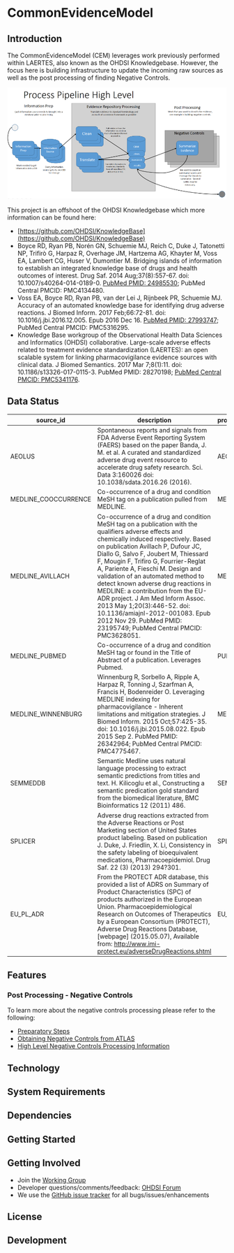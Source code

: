 # CommonEvidenceModel

## Introduction
The CommonEvidenceModel (CEM) leverages work previously performed within LAERTES, also known as the OHDSI Knowledgebase.  However, the focus here is building infrastructure to update the incoming raw sources as well as the post processing of finding Negative Controls.

 ![CEM Process Flow](src/img/CEM_PROCESS.png)

This project is an offshoot of the OHDSI Knowledgebase which more information can be found here:
* [https://github.com/OHDSI/KnowledgeBase](https://github.com/OHDSI/KnowledgeBase)
* Boyce RD, Ryan PB, Norén GN, Schuemie MJ, Reich C, Duke J, Tatonetti NP, Trifirò G, Harpaz R, Overhage JM, Hartzema AG, Khayter M, Voss EA, Lambert CG, Huser V, Dumontier M. Bridging islands of information to establish an integrated knowledge base of drugs and health outcomes of interest. Drug Saf. 2014 Aug;37(8):557-67. doi: 10.1007/s40264-014-0189-0. [PubMed PMID: 24985530](https://www.ncbi.nlm.nih.gov/pubmed/24985530); PubMed Central PMCID: PMC4134480.
* Voss EA, Boyce RD, Ryan PB, van der Lei J, Rijnbeek PR, Schuemie MJ. Accuracy of an automated knowledge base for identifying drug adverse reactions. J Biomed Inform. 2017 Feb;66:72-81. doi: 10.1016/j.jbi.2016.12.005. Epub 2016 Dec 16. [PubMed PMID: 27993747](https://www.ncbi.nlm.nih.gov/pubmed/27993747); PubMed Central PMCID: PMC5316295.
* Knowledge Base workgroup of the Observational Health Data Sciences and Informatics (OHDSI) collaborative. Large-scale adverse effects related to treatment evidence standardization (LAERTES): an open scalable system for linking pharmacovigilance evidence sources with clinical data. J Biomed Semantics. 2017 Mar 7;8(1):11. doi: 10.1186/s13326-017-0115-3. PubMed PMID: 28270198; [PubMed Central PMCID: PMC5341176](https://www.ncbi.nlm.nih.gov/pubmed/28270198).

## Data Status

| source_id|description|provenance|contributor_organization|contact_name|creation_date|coverage_start_date|coverage_end_date|version_identifier |
| --- | --- | --- | --- | --- | --- | --- | --- | --- |
| AEOLUS|Spontaneous reports and signals from FDA Adverse Event Reporting System (FAERS) based on the paper Banda, J. M. et al. A curated and standardized adverse drug event resource to accelerate drug safety research. Sci. Data 3:160026 doi: 10.1038/sdata.2016.26 (2016).|AEOLUS|Center for Biomedical Informatics Research, Stanford University|Lee Evans (LTS Computing LLC)|2016-04-22|2004-01-01|2015-06-01|V1 |
| MEDLINE_COOCCURRENCE|Co-occurrence of a drug and condition MeSH tag on a publication pulled from MEDLINE.|MEDLINE|Janssen R&D|Erica Voss|1900-01-01|1900-01-01|1900-01-01|V1 |
| MEDLINE_AVILLACH|Co-occurrence of a drug and condition MeSH tag on a publication with the qualifiers adverse effects and chemically induced respectively.  Based on publication Avillach P, Dufour JC, Diallo G, Salvo F, Joubert M, Thiessard F, Mougin F, Trifiro G, Fourrier-Reglat A, Pariente A, Fieschi M. Design and validation of an automated method to detect known adverse drug reactions in MEDLINE: a contribution from the EU-ADR project. J Am Med Inform Assoc. 2013 May 1;20(3):446-52. doi: 10.1136/amiajnl-2012-001083. Epub 2012 Nov 29. PubMed PMID: 23195749; PubMed Central PMCID: PMC3628051.|MEDLINE|Janssen R&D|Erica Voss|1900-01-01|1900-01-01|1900-01-01|V1 |
| MEDLINE_PUBMED|Co-occurrence of a drug and condition MeSH tag or found in the Title of Abstract of a publication.  Leverages Pubmed.|PUBMED|Janssen R&D|Erica Voss|1900-01-01|1900-01-01|1900-01-01|V1 |
| MEDLINE_WINNENBURG|Winnenburg R, Sorbello A, Ripple A, Harpaz R, Tonning J, Szarfman A, Francis H, Bodenreider O. Leveraging MEDLINE indexing for pharmacovigilance - Inherent limitations and mitigation strategies. J Biomed Inform. 2015 Oct;57:425-35. doi: 10.1016/j.jbi.2015.08.022. Epub 2015 Sep 2. PubMed PMID: 26342964; PubMed Central PMCID: PMC4775467.|MEDLINE|Janssen R&D|Erica Voss|1900-01-01|1900-01-01|1900-01-01|V1 |
| SEMMEDDB|Semantic Medline uses natural language processing to extract semantic predictions from titles and text.  H. Kilicoglu et al., Constructing a semantic predication gold standard from the biomedical literature, BMC Bioinformatics 12 (2011) 486.|SEMMEDDB|National Institutes of Health|National Institutes of Health|2016-12-31|1865-01-01|2016-12-31|V30 |
| SPLICER|Adverse drug reactions extracted from the Adverse Reactions or Post Marketing section of United States product labeling. Based on publication J. Duke, J. Friedlin, X. Li, Consistency in the safety labeling of bioequivalent medications, Pharmacoepidemiol. Drug Saf. 22 (3) (2013) 294?301.|SPLICER|Regenstrief Institute|Jon Duke|1900-01-01|1900-01-01|1900-01-01|V |
| EU_PL_ADR|From the PROTECT ADR database, this provided a list of ADRS on Summary of Product Characteristics (SPC) of products authorized in the European Union.  Pharmacoepidemiological Research on Outcomes of Therapeutics by a European Consortium (PROTECT), Adverse Drug Reactions Database, [webpage] (2015.05.07), Available from: <http://www.imi-protect.eu/adverseDrugReactions.shtml>|EU_PL_ADR|PROTECT|PROTECT|2015-05-30|1900-01-01|2015-05-30|20150630 |

## Features

### Post Processing - Negative Controls
To learn more about the negative controls processing please refer to the following:
 - [Preparatory Steps](https://github.com/OHDSI/CommonEvidenceModel/blob/negativeControlReadMe/postProcessingNegativeControlsPrep/README.md)
 - [Obtaining Negative Controls from ATLAS](https://github.com/OHDSI/CommonEvidenceModel/blob/negativeControlReadMe/postProcessingNegativeControls/README-ATLAS.md)
 - [High Level Negative Controls Processing Information](https://github.com/OHDSI/CommonEvidenceModel/blob/negativeControlReadMe/postProcessingNegativeControls/README.md)

## Technology

## System Requirements

## Dependencies

## Getting Started

## Getting Involved
* Join the [Working Group](http://www.ohdsi.org/web/wiki/doku.php?id=projects:workgroups:kb-wg) 
* Developer questions/comments/feedback: <a href="http://forums.ohdsi.org/c/developers">OHDSI Forum</a>
* We use the <a href="../../issues">GitHub issue tracker</a> for all bugs/issues/enhancements

## License

## Development
